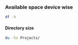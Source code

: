
### Available space device wise

```bash
df -h
```

#### Directory size

```bash
du -hs Projects/
```